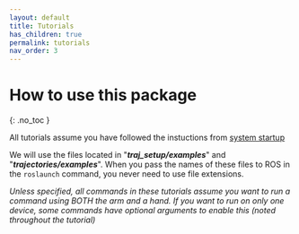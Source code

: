 ```yaml
---
layout: default
title: Tutorials
has_children: true
permalink: tutorials
nav_order: 3
---
```



# How to use this package
{: .no_toc }

All tutorials assume you have followed the instuctions from [system startup](/tutorials/system_startup)

We will use the files located in "**_traj_setup/examples_**" and "**_trajectories/examples_**". When you pass the names of these files to ROS in the `roslaunch` command, you never need to use file extensions.


_Unless specified, all commands in these tutorials assume you want to run a command using BOTH the arm and a hand. If you want to run on only one device, some commands have optional arguments to enable this (noted throughout the tutorial)_




